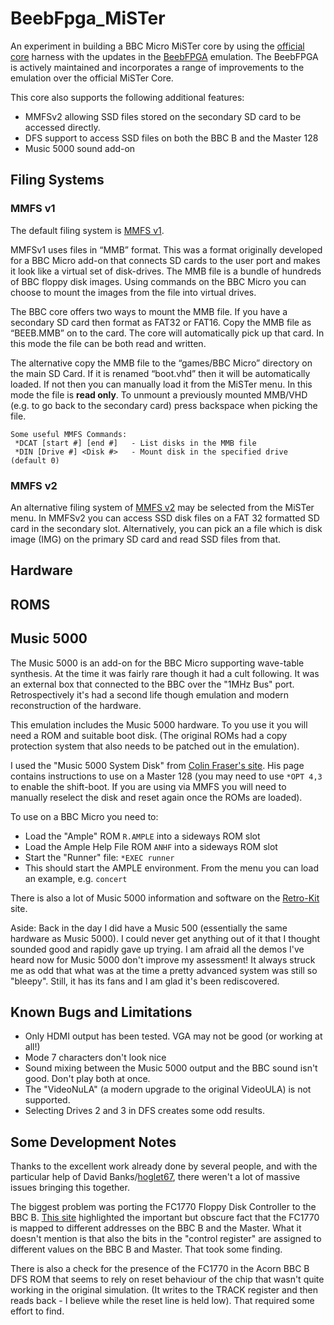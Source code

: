 # BeebFpga_MiSTer

An experiment in building a BBC Micro MiSTer core by using the [official core](https://github.com/MiSTer-devel/BBCMicro_MiSTer) harness with the updates in the [BeebFPGA](https://github.com/hoglet67/BeebFpga) emulation. The BeebFPGA is actively maintained and incorporates a range of improvements to the emulation over the official MiSTer Core.

This core also supports the following additional features:
- MMFSv2 allowing SSD files stored on the secondary SD card to be accessed directly.
- DFS support to access SSD files on both the BBC B and the Master 128
- Music 5000 sound add-on

## Filing Systems

### MMFS v1

The default filing system is [MMFS v1](https://github.com/hoglet67/MMFS). 

MMFSv1 uses files in “MMB” format. This was a format originally developed for a BBC Micro add-on that connects SD cards to the user port and makes it look like a virtual set of disk-drives. The MMB file is a bundle of hundreds of BBC floppy disk images. Using commands on the BBC Micro you can choose to mount the images from the file into virtual drives.

The BBC core offers two ways to mount the MMB file. If you have a secondary SD card then format as FAT32 or FAT16. Copy the MMB file as “BEEB.MMB” on to the card. The core will automatically pick up that card. In this mode the file can be both read and written.

The alternative copy the MMB file to the “games/BBC Micro” directory on the main SD Card. If it is renamed “boot.vhd” then it will be automatically loaded. If not then you can manually load it from the MiSTer menu. In this mode the file is **read only**. To unmount a previously mounted MMB/VHD (e.g. to go back to the secondary card) press backspace when picking the file.

```
Some useful MMFS Commands:
 *DCAT [start #] [end #]   - List disks in the MMB file
 *DIN [Drive #] <Disk #>   - Mount disk in the specified drive (default 0)
 ```

### MMFS v2

An alternative filing system of [MMFS v2](https://github.com/hoglet67/MMFS) may be selected from the MiSTer menu. In MMFSv2 you can access SSD disk files on a FAT 32 formatted SD card in the secondary slot. Alternatively, you can pick an a file which is disk image (IMG) on the primary SD card and read SSD files from that.


## Hardware

## ROMS


## Music 5000

The Music 5000 is an add-on for the BBC Micro supporting wave-table synthesis. At the time it was fairly rare though it had a cult following. It was an external box that connected to the BBC over the "1MHz Bus" port. Retrospectively it's had a second life though emulation and modern reconstruction of the hardware.

This emulation includes the Music 5000 hardware. To you use it you will need a ROM and suitable boot disk. (The original ROMs had a copy protection system that also needs to be patched out in the emulation).

I used the "Music 5000 System Disk" from [Colin Fraser's site](http://www.colinfraser.com/m5000/m5000.htm). His page contains instructions to use on a Master 128 (you may need to use `*OPT 4,3` to enable the shift-boot. If you are using via MMFS you will need to manually reselect the disk and reset again once the ROMs are loaded). 

To use on a BBC Micro you need to:
- Load the "Ample" ROM `R.AMPLE` into a sideways ROM slot
- Load the Ample Help File ROM `ANHF` into a sideways ROM slot
- Start the "Runner" file: `*EXEC runner`
- This should start the AMPLE environment. From the menu you can load an example, e.g. `concert`

There is also a lot of Music 5000 information and software on the [Retro-Kit](https://www.retro-kit.co.uk/Hybrid-Music-System/) site.

Aside: Back in the day I did have a Music 500 (essentially the same hardware as Music 5000). I could never get anything out of it that I thought sounded good and rapidly gave up trying. I am afraid all the demos I've heard now for Music 5000 don't improve my assessment! It always struck me as odd that what was at the time a pretty advanced system was still so "bleepy". Still, it has its fans and I am glad it's been rediscovered.


## Known Bugs and Limitations

- Only HDMI output has been tested. VGA may not be good (or working at all!)
- Mode 7 characters don't look nice
- Sound mixing between the Music 5000 output and the BBC sound isn't good. Don't play both at once.
- The "VideoNuLA" (a modern upgrade to the original VideoULA) is not supported.
- Selecting Drives 2 and 3 in DFS creates some odd results.


## Some Development Notes

Thanks to the excellent work already done by several people, and with the particular help of David Banks/[hoglet67](https://github.com/hoglet67), there weren't a lot of massive issues bringing this together.

The biggest problem was porting the FC1770 Floppy Disk Controller to the BBC B. [This site](http://www.adsb.co.uk/bbc/disk_controllers/) highlighted the important but obscure fact that the FC1770 is mapped to different addresses on the BBC B and the Master. What it doesn't mention is that also the bits in the "control register" are assigned to different values on the BBC B and Master. That took some finding.

There is also a check for the presence of the FC1770 in the Acorn BBC B DFS ROM that seems to rely on reset behaviour of the chip that wasn't quite working in the original simulation. (It writes to the TRACK register and then reads back - I believe while the reset line is held low). That required some effort to find.

